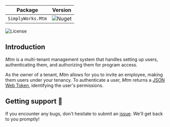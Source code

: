 | **Package**       | **Version** |
| :----------------:|:----------------------:|
| ``SimplyWorks.Mtm``|![Nuget](https://img.shields.io/nuget/v/SimplyWorks.Mtm.Sdk?style=for-the-badge)|

![License](https://img.shields.io/badge/license-MIT-blue.svg)

## Introduction 
_Mtm_ is a multi-tenant management system that handles setting up users, authenticating them, and authorizing them for program access. 

As the owner of a tenant, _Mtm_ allows for you to invite an employee, making them users under your tenancy. 
To authenticate a user, _Mtm_ returns a [JSON Web Token](https://jwt.io), identifying the user's permissions. 

## Getting support 👷
If you encounter any bugs, don't hesitate to submit an [issue](https://github.com/simplify9/Mtm/issues). We'll get back to you promptly! 

